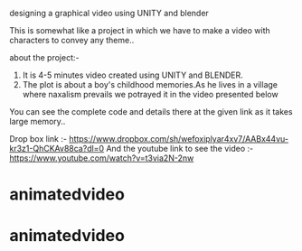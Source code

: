 
designing a graphical video using UNITY and blender

This is somewhat like a project in which we have to make a video with characters to convey any theme..

about the project:-

1) It is 4-5  minutes video created  using UNITY and BLENDER.
2) The plot is about a boy's childhood memories.As he lives in a village where naxalism prevails we potrayed it in the video presented below

You can see the complete code and details there at the given link as it takes large memory..

Drop box link :- https://www.dropbox.com/sh/wefoxiplyar4xv7/AABx44vu-kr3z1-QhCKAv88ca?dl=0
And the youtube link to see the video :- https://www.youtube.com/watch?v=t3via2N-2nw
# animatedvideo
# animatedvideo
